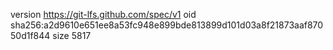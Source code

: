 version https://git-lfs.github.com/spec/v1
oid sha256:a2d9610e651ee8a53fc948e899bde813899d101d03a8f21873aaf87050d1f844
size 5817
